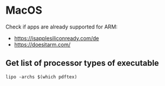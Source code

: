 # MacOS

Check if apps are already supported for ARM:
* https://isapplesiliconready.com/de
* https://doesitarm.com/


## Get list of processor types of executable

    lipo -archs $(which pdftex)


